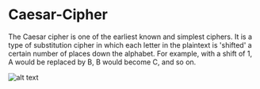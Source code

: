 # Caesar-Cipher
The Caesar cipher is one of the earliest known and simplest ciphers. It is a type of substitution cipher in which each letter in the plaintext is 'shifted' a certain number of places down the alphabet. For example, with a shift of 1, A would be replaced by B, B would become C, and so on.


![alt text](https://github.com/berkdsnr/Caesar-Cipher/blob/master/Caesar_cipher_left_shift_of_3.svg.png)
